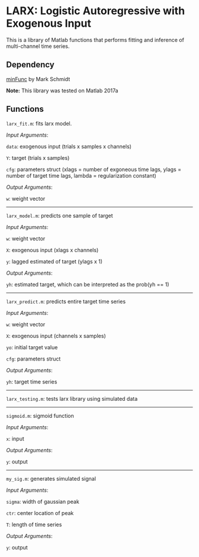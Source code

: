 # LARX: Logistic Autoregressive with Exogenous Input 
This is a library of Matlab functions that performs fitting and inference of multi-channel time series.

## Dependency
[minFunc](https://www.cs.ubc.ca/~schmidtm/Software/minFunc.html) by Mark Schmidt

**Note:** This library was tested on Matlab 2017a

## Functions
`larx_fit.m`: fits larx model. 

*Input Arguments*:

`data`: exogenous input (trials x samples x channels)

`Y`: target (trials x samples)

`cfg`: parameters struct (xlags = number of exgoneous time lags, ylags = number of target time lags, lambda = regularization constant)

*Output Arguments*:

`w`: weight vector

------------------------------------

`larx_model.m`: predicts one sample of target

*Input Arguments*:

`w`: weight vector

`X`: exogenous input (xlags x channels)

`y`: lagged estimated of target (ylags x 1)

*Output Arguments*:

`yh`: estimated target, which can be interpreted as the prob(yh == 1)

------------------------------------

`larx_predict.m`: predicts entire target time series

*Input Arguments*:

`w`: weight vector

`X`: exogenous input (channels x samples)

`yo`: initial target value

`cfg`: parameters struct 

*Output Arguments*:

`yh`: target time series

------------------------------------

`larx_testing.m`: tests larx library using simulated data

------------------------------------

`sigmoid.m`: sigmoid function

*Input Arguments*:

`x`: input

*Output Arguments*:

`y`: output

------------------------------------

`my_sig.m`: generates simulated signal

*Input Arguments*:

`sigma`: width of gaussian peak

`ctr`: center location of peak

`T`: length of time series

*Output Arguments*:

`y`: output
